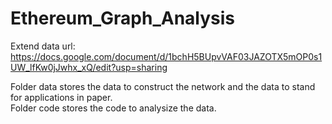 # Ethereum_Graph_Analysis
Extend data url: https://docs.google.com/document/d/1bchH5BUpvVAF03JAZOTX5mOP0s1UW_lfKw0jJwhx_xQ/edit?usp=sharing

Folder data stores the data to construct the network and the data to stand for applications in paper.  
Folder code stores the code to analysize the data.  
